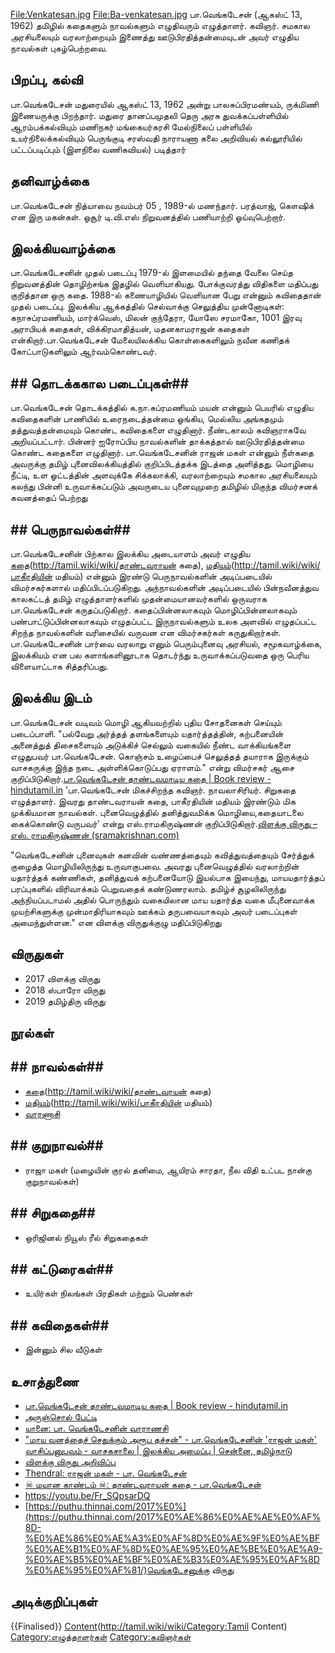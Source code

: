 [File:Venkatesan.jpg](http://tamil.wiki/wiki/thumb|பா.வெங்கடேசன்)
[File:Ba-venkatesan.jpg](http://tamil.wiki/wiki/thumb|பா.வெங்கடேசன்)
பா.வெங்கடேசன் (ஆகஸ்ட் 13, 1962) தமிழில் கதைகளும் நாவல்களும் எழுதிவரும் எழுத்தாளர். கவிஞர். சமகால அரசியலையும் வரலாற்றையும் இணைத்து ஊடுபிரதித்தன்மையுடன் அவர் எழுதிய நாவல்கள் புகழ்பெற்றவை.
## பிறப்பு, கல்வி
பா.வெங்கடேசன் மதுரையில் ஆகஸ்ட் 13, 1962 அன்று பாலசுப்பிரமண்யம், ருக்மிணி இணையருக்கு பிறந்தார். மதுரை தானப்பமுதலி தெரு அரசு துவக்கப்பள்ளியில் ஆரம்பக்கல்வியும் மணிநகர் மங்கையர்கரசி மேல்நிலைப் பள்ளியில் உயர்நிலைக்கல்வியும் பெருங்குடி சரஸ்வதி நாராயணா கலை அறிவியல் கல்லூரியில் பட்டப்படிப்பும் (இளநிலை வணிகவியல்) படித்தார்
## தனிவாழ்க்கை
பா.வெங்கடேசன் நித்யாவை நவம்பர் 05 , 1989-ல் மணந்தார். பரத்வாஜ், கௌஷிக் என இரு மகன்கள். ஓசூர் டி.வி.எஸ் நிறுவனத்தில் பணியாற்றி ஓய்வுபெற்றார்.
## இலக்கியவாழ்க்கை
பா.வெங்கடேசனின் முதல் படைப்பு 1979-ல் இளமையில் தந்தை வேலை செய்த நிறுவனத்தின் தொழிற்சங்க இதழில் வெளியாகியது. போக்குவரத்து விதிகளை மதிப்பது குறித்தான ஒரு கதை. 1988-ல் கணையாழியில் வெளியான பேறு என்னும் கவிதைதான் முதல் படைப்பு. இலக்கிய ஆக்கத்தில் செல்வாக்கு செலுத்திய முன்னோடிகள்: கநாசுப்ரமணியம், மார்க்வெஸ், மிலன் குந்தேரா, யோஸே சரமாகோ, 1001 இரவு அராபியக் கதைகள், விக்கிரமாதித்யன், மதனகாமராஜன் கதைகள் என்கிறார்.பா.வெங்கடேசன் மேலையிலக்கிய கொள்கைகளிலும் நவீன கணிதக் கோட்பாடுகளிலும் ஆர்வம்கொண்டவர்.
## ## தொடக்ககால படைப்புகள்## 
பா.வெங்கடேசன் தொடக்கத்தில் க.நா.சுப்ரமணியம் மயன் என்னும் பெயரில் எழுதிய கவிதைகளின் பாணியில் உரைநடைத்தன்மை ஓங்கிய, மெல்லிய அங்கதமும் தத்துவத்தன்மையும் கொண்ட கவிதைகளை எழுதினார். நீண்டகாலம் கவிஞராகவே அறியப்பட்டார். பின்னர் ஐரோப்பிய நாவல்களின் தாக்கத்தால் ஊடுபிரதித்தன்மை கொண்ட கதைகளை எழுதினார். பா.வெங்கடேசனின் ராஜன் மகள் என்னும் நீள்கதை அவருக்கு தமிழ் புனைவிலக்கியத்தில் குறிப்பிடத்தக்க இடத்தை அளித்தது. மொழியை நீட்டி, உள ஓட்டத்தின் அளவுக்கே சிக்கலாக்கி, வரலாற்றையும் சமகால அரசியலையும் கலந்து பின்னி உருவாக்கப்படும் அவருடைய புனைவுமுறை தமிழில் மிகுந்த விமர்சனக் கவனத்தைப் பெற்றது
## ## பெருநாவல்கள்## 
பா.வெங்கடேசனின் பிற்கால இலக்கிய அடையாளம் அவர் எழுதிய [கதை](தாண்டவராயன்)(http://tamil.wiki/wiki/தாண்டவராயன் கதை), [மதியம்](பாகீரதியின்)(http://tamil.wiki/wiki/பாகீரதியின் மதியம்) என்னும் இரண்டு பெருநாவல்களின் அடிப்படையில் விமர்சகர்களால் மதிப்பிடப்படுகிறது. அந்நாவல்களின் அடிப்படையில் பின்நவீனத்துவ காலகட்டத் தமிழ் எழுத்தாளர்களில் முதன்மையானவர்களில் ஒருவராக பா.வெங்கடேசன் கருதப்படுகிறார். கதைப்பின்னலாகவும் மொழிப்பின்னலாகவும் பண்பாட்டுப்பின்னலாகவும் எழுதப்பட்ட இருநாவல்களும் உலக அளவில் எழுதப்பட்ட சிறந்த நாவல்களின் வரிசையில் வருவன என விமர்சகர்கள் கருதுகிறார்கள். பா.வெங்கடேசனின் பார்வை வரலாறு எனும் பெரும்புனைவு அரசியல், சமூகவாழ்க்கை, இலக்கியம் என பல களாங்களினூடாக தொடர்ந்து உருவாக்கப்படுவதை ஒரு பெரிய விளையாட்டாக சித்தரிப்பது.
## இலக்கிய இடம்
பா.வெங்கடேசன் வடிவம் மொழி ஆகியவற்றில் புதிய சோதனைகள் செய்யும் படைப்பாளி. "பல்வேறு அர்த்தத் தளங்களையும் யதார்த்தத்தின், கற்பனையின் அனைத்துத் திசைகளையும் அடுக்கிச் செல்லும் வகையில் நீண்ட வாக்கியங்களை எழுதுபவர் பா.வெங்கடேசன். கொஞ்சம் உழைப்பைச் செலுத்தத் தயாராக இருக்கும் வாசகருக்கு இந்த நடை அள்ளிக்கொடுப்பது ஏராளம்." என்று விமர்சகர் ஆசை குறிப்பிடுகிறார்.<ref>[பா.வெங்கடேசன் தாண்டவமாடிய கதை | Book review - hindutamil.in](https://www.hindutamil.in/news/literature/704848-book-review-4.html)</ref> ’பா.வெங்கடேசன் மிகச்சிறந்த கவிஞர். நாவலாசிரியர். சிறுகதை எழுத்தாளர். இவரது தாண்டவராயன் கதை, பாகீரதியின் மதியம் இரண்டும் மிக முக்கியமான நாவல்கள். புனைவெழுத்தில் தனித்துவமிக்க மொழியை,கதையாடலை கைக்கொண்டு வருபவர்’ என்று எஸ்.ராமகிருஷ்ணன் குறிப்பிடுகிறார்.<ref>[விளக்கு விருது – எஸ். ராமகிருஷ்ணன் (sramakrishnan.com)](https://www.sramakrishnan.com/%E0%AE%B5%E0%AE%BF%E0%AE%B3%E0%AE%95%E0%AF%8D%E0%AE%95%E0%AF%81-%E0%AE%B5%E0%AE%BF%E0%AE%B0%E0%AF%81%E0%AE%A4%E0%AF%81-3/)</ref>

"வெங்கடேசனின் புனைவுகள் கனவின் வண்ணத்தையும் கவித்துவத்தையும் சேர்த்துக் குழைத்த மொழியிலிருந்து உருவாகுபவை. அவரது புனைவெழுத்தில் வரலாற்றின் யதார்த்தக் கண்ணிகள், தனித்துவக் கற்பனையோடு இயல்பாக இயைந்து, மாயயதார்த்தப் பரப்புகளில் விரிவாக்கம் பெறுவதைக் கண்டுணரலாம். தமிழ்ச் சூழலிலிருந்து அந்நியப்படாமல் அதில் பொருந்தும் வகையிலான மாய யதார்த்த வகை மீபுனைவாக்க முயற்சிகளுக்கு முன்மாதிரியாகவும் ஊக்கம் தருபவையாகவும் அவர் படைப்புகள் அமைந்துள்ளன." என விளக்கு விருதுக்குழு மதிப்பிடுகிறது
## விருதுகள்
* 2017 விளக்கு விருது 
* 2018 ஸ்பாரோ விருது  
* 2019 தமிழ்திரு விருது 
## நூல்கள்
## ## நாவல்கள்## 
* [கதை](தாண்டவரயன்)(http://tamil.wiki/wiki/தாண்டவரயன் கதை)
* [மதியம்](பாகீரதியின்)(http://tamil.wiki/wiki/பாகீரதியின் மதியம்)
* [வாரணாசி](http://tamil.wiki/wiki/வாரணாசி)
## ## குறுநாவல்## 
* ராஜா மகள் (மழையின் குரல் தனிமை, ஆயிரம் சாரதா, நீல விதி உட்பட நான்கு குறுநாவல்கள்)
## ## சிறுகதை## 
* ஒரிஜினல் நியூஸ் ரீல் சிறுகதைகள் 
## ## கட்டுரைகள்## 
* உயிர்கள் நிலங்கள் பிரதிகள் மற்றும் பெண்கள்
## ## கவிதைகள்## 
* இன்னும் சில வீடுகள் 
## உசாத்துணை
* [பா.வெங்கடேசன் தாண்டவமாடிய கதை | Book review - hindutamil.in](https://www.hindutamil.in/news/literature/704848-book-review.html)
* [அருஞ்சொல் பேட்டி](https://www.arunchol.com/ba-venkatesan-interview) 
* [யானை: பா. வெங்கடேசனின் வாராணசி](https://www.shankarwritings.com/2019/06/blog-post_29.html#!)
* ["மாய வனத்தைச் செதுக்கும் அரூப தச்சன்" - பா.வெங்கடேசனின் 'ராஜன் மகள்' வாசிப்பனுபவம் - வாசகசாலை | இலக்கிய அமைப்பு | சென்னை, தமிழ்நாடு](http://www.vasagasalai.com/rajan-makal-book-review/)
* [விளக்கு விருது அறிவிப்பு](https://puthu.thinnai.com/2017%E0%AE%86%E0%AE%AE%E0%AF%8D-%E0%AE%86%E0%AE%A3%E0%AF%8D%E0%AE%9F%E0%AE%BF%E0%AE%B1%E0%AF%8D%E0%AE%95%E0%AE%BE%E0%AE%A9-%E0%AE%B5%E0%AE%BF%E0%AE%B3%E0%AE%95%E0%AF%8D%E0%AE%95%E0%AF%81/)
* [Thendral: ராஜன் மகள் - பா. வெங்கடேசன் ](https://kamaliswaminathan.blogspot.com/2015/07/blog-post_8.html)
* [☠ மயான காண்டம் ☠: தாண்டவராயன் கதை - பா.வெங்கடேசன்](https://mayaanakaandam.blogspot.com/2016/04/thaandavaraayan-kathai.html)
* https://youtu.be/Fr_SQpsarDQ
* [https://puthu.thinnai.com/2017%E0%](https://puthu.thinnai.com/2017%E0%AE%86%E0%AE%AE%E0%AF%8D-%E0%AE%86%E0%AE%A3%E0%AF%8D%E0%AE%9F%E0%AE%BF%E0%AE%B1%E0%AF%8D%E0%AE%95%E0%AE%BE%E0%AE%A9-%E0%AE%B5%E0%AE%BF%E0%AE%B3%E0%AE%95%E0%AF%8D%E0%AE%95%E0%AF%81/)வெங்கடேசனுக்கு விருது
## அடிக்குறிப்புகள்
<references />

{{Finalised}}
[Content](Category:Tamil)(http://tamil.wiki/wiki/Category:Tamil Content)
[Category:எழுத்தாளர்கள்](http://tamil.wiki/wiki/Category:எழுத்தாளர்கள்)
[Category:கவிஞர்கள்](http://tamil.wiki/wiki/Category:கவிஞர்கள்)